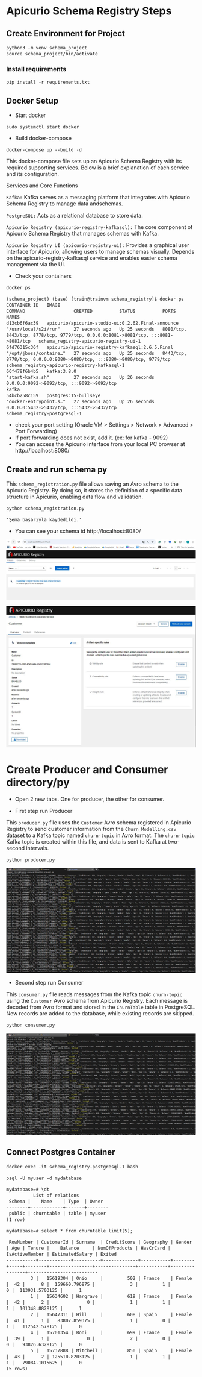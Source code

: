# Apicurio Schema Registry Steps

## Create Environment for Project
```
python3 -m venv schema_project
source schema_project/bin/activate
```
### Install requirements

```
pip install -r requirements.txt
```

## Docker Setup

- Start docker

```
sudo systemctl start docker
```
- Build docker-compose

```
docker-compose up --build -d 
```

This docker-compose file sets up an Apicurio Schema Registry with its required supporting services. Below is a brief explanation of each service and its configuration.

Services and Core Functions

```Kafka:``` Kafka serves as a messaging platform that integrates with Apicurio Schema Registry to manage data andschemas.

```PostgreSQL:``` Acts as a relational database to store data.

```Apicurio Registry (apicurio-registry-kafkasql):``` The core component of Apicurio Schema Registry that manages schemas with Kafka.

```Apicurio Registry UI (apicurio-registry-ui):``` Provides a graphical user interface for Apicurio, allowing users to manage schemas visually. Depends on the apicurio-registry-kafkasql service and enables easier schema management via the UI.

- Check your containers 
```
docker ps 
```
```commandline 
(schema_project) (base) [train@trainvm schema_registry]$ docker ps
CONTAINER ID   IMAGE                                               COMMAND                  CREATED          STATUS          PORTS                                                                               NAMES
d13cb6f6ac39   apicurio/apicurio-studio-ui:0.2.62.Final-announce   "/usr/local/s2i/run"     27 seconds ago   Up 25 seconds   8080/tcp, 8443/tcp, 8778/tcp, 9779/tcp, 0.0.0.0:8081->8081/tcp, :::8081->8081/tcp   schema_registry-apicurio-registry-ui-1
6fd76315c36f   apicurio/apicurio-registry-kafkasql:2.6.5.Final     "/opt/jboss/containe…"   27 seconds ago   Up 25 seconds   8443/tcp, 8778/tcp, 0.0.0.0:8080->8080/tcp, :::8080->8080/tcp, 9779/tcp             schema_registry-apicurio-registry-kafkasql-1
66f478f6b4b5   kafka:3.8.0                                         "start-kafka.sh"         27 seconds ago   Up 26 seconds   0.0.0.0:9092->9092/tcp, :::9092->9092/tcp                                           kafka
54bcb258c159   postgres:15-bullseye                                "docker-entrypoint.s…"   27 seconds ago   Up 26 seconds   0.0.0.0:5432->5432/tcp, :::5432->5432/tcp                                           schema_registry-postgresql-1
```

- check your port setting (Oracle VM > Settings > Network > Advanced > Port Forwarding)
- If port forwarding does not exist, add it. (ex: for kafka - 9092)
- You can access the Apicurio interface from your local PC browser at http://localhost:8080/

## Create and run schema py

This ```schema_registration.py``` file allows saving an Avro schema to the Apicurio Registry. By doing so, it stores the definition of a specific data structure in Apicurio, enabling data flow and validation.

```
python schema_registration.py
```

```commandline 
'Şema başarıyla kaydedildi.'
```

- You can see your schema id http://localhost:8080/ 

![alt text](screenshot/apicurio_ui_s.JPG)

![alt text](screenshot/apicurio_ui_schemaid.JPG)

# Create Producer and Consumer directory/py

- Open 2 new tabs. One for producer, the other for consumer.

- First step run Producer

This ```producer.py``` file uses the ```Customer``` Avro schema registered in Apicurio Registry to send customer information from the ```Churn_Modelling.csv``` dataset to a Kafka topic named ```churn-topic``` in Avro format. The ```churn-topic``` Kafka topic is created within this file, and data is sent to Kafka at two-second intervals.

```
python producer.py
```

![alt text](screenshot/producer_print.JPG)

- Second step run Consumer

This ```consumer.py``` file reads messages from the Kafka topic ```churn-topic``` using the ```Customer``` Avro schema from Apicurio Registry. Each message is decoded from Avro format and stored in the ```ChurnTable``` table in PostgreSQL. New records are added to the database, while existing records are skipped.

```
python consumer.py
```

![alt text](screenshot/consumer_print.JPG)

## Connect Postgres Container

```
docker exec -it schema_registry-postgresql-1 bash
```
```root
psql -U myuser -d mydatabase
```

```commandline(postgres-mydatabase=#) 
mydatabase=# \dt
          List of relations
 Schema |    Name    | Type  | Owner
--------+------------+-------+--------
 public | churntable | table | myuser
(1 row)
```
```
mydatabase=# select * from churntable limit(5);
```

```commandline(postgres-mydatabase=#) 
 RowNumber | CustomerId | Surname  | CreditScore | Geography | Gender | Age | Tenure |    Balance     | NumOfProducts | HasCrCard | IsActiveMember | EstimatedSalary | Exited
-----------+------------+----------+-------------+-----------+--------+-----+--------+----------------+---------------+-----------+----------------+-----------------+--------
         3 |   15619304 | Onio     |         502 | France    | Female |  42 |      8 |  159660.796875 |             3 |         1 |              0 |  113931.5703125 |      1
         1 |   15634602 | Hargrave |         619 | France    | Female |  42 |      2 |              0 |             1 |         1 |              1 |  101348.8828125 |      1
         2 |   15647311 | Hill     |         608 | Spain     | Female |  41 |      1 |   83807.859375 |             1 |         0 |              1 |   112542.578125 |      0
         4 |   15701354 | Boni     |         699 | France    | Female |  39 |      1 |              0 |             2 |         0 |              0 |   93826.6328125 |      0
         5 |   15737888 | Mitchell |         850 | Spain     | Female |  43 |      2 | 125510.8203125 |             1 |         1 |              1 |   79084.1015625 |      0
(5 rows)
```